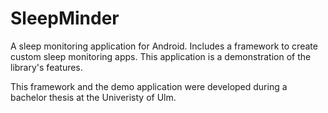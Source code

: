 # SleepMinder
A sleep monitoring application for Android. Includes a framework to create custom sleep monitoring apps. This application is a demonstration of the library's features.

This framework and the demo application were developed during a bachelor thesis at the Univeristy of Ulm.
